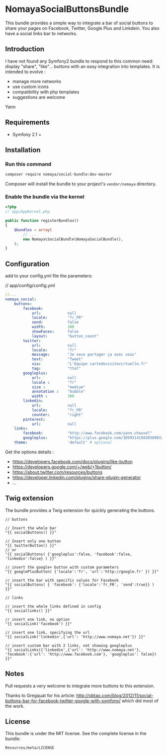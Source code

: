 NomayaSocialButtonsBundle
=========================

This bundle provides a simple way to integrate a bar of social buttons to share your pages on Facebook, Twitter, Google Plus and Linkdein.
You also have a social links bar to networks.

## Introduction

I have not found any Symfony2 bundle to respond to this common need: display "share", "like"... buttons with an easy integration into templates.
It is intended to evolve :
- manage more networks 
- use custom icons
- compatibility with php templates
- suggestions are welcome

Yann

## Requirements

* Symfony 2.1 +

## Installation

### Run this command


``` sh
composer require nomaya/social-bundle:dev-master
```

Composer will install the bundle to your project's `vendor/nomaya` directory.

### Enable the bundle via the kernel

``` php
<?php
// app/AppKernel.php

public function registerBundles()
{
    $bundles = array(
        // ...
        new Nomaya\SocialBundle\NomayaSocialBundle(),
    );
}
```

## Configuration

add to your config.yml file the parameters:

// app/config/config.yml

``` yaml
//...
nomaya_social:
    buttons:
        facebook:
            url:            null
            locale:         "fr_FR"
            send:           false
            width:          300
            showFaces:      false
            layout:         "button_count"
        twitter:
            url:            null
            locale:         "fr"
            message:        "Je veux partager ça avec vous"
            text:           "Tweet"
            via:            "L'Equipe cartedevisitevirtuelle.fr"
            tag:            "ttot"
        googleplus:
            url:            null
            locale :        "fr"
            size :          "medium"
            annotation :    "bubble"
            width :         300
        linkedin:            
            url:            null
            locale:         "fr_FR"
            counter:        "right"
        pinterest:
            url:            null
    links: 
        facebook:           "http://www.facebook.com/yann.chauvel"
        googleplus:         "https://plus.google.com/105931415830389032796"
    theme:                  'default' # optional
```

Get the options details : 
- https://developers.facebook.com/docs/plugins/like-button
- https://developers.google.com/+/web/+1button/
- https://about.twitter.com/resources/buttons
- https://developer.linkedin.com/plugins/share-plugin-generator
- ...



## Twig extension

The bundle provides a Twig extension for quickly generating the buttons.

``` twig
// buttons

// Insert the whole bar
"{{ socialButtons() }}"

// Insert only one button
"{{ twitterButton() }}"
// or
"{{ socialButtons( {'googleplus':false, 'facebook':false, 'linkedin':false} ) }}"

// insert the google+ button with custom parameters
"{{ googlePlusButton( {'locale':'fr', 'url':'http://google.fr' }) }}"

// insert the bar with specific values for Facebook
"{{ socialButtons( { 'facebook': {'locale':'fr_FR', 'send':true}} ) }}"

// links

// insert the whole links defined in config
"{{ sociallinks() }}"

// insert one link, no option
"{{ socialLink('facebook') }}"

// insert one link, specifying the url
"{{ socialLink('linkedin',{'url': 'http://www.nomaya.net'}) }}"

// insert custom bar with 2 links, not showing googleplus
"{{ socialLinks({'linkedin',{'url': 'http://www.nomaya.net'}, 'facebook':{'url': 'http://www.facebook.com'}, 'googleplus': false}) }}"
```
## Notes

Pull requests a very welcome to integrate more buttons to this extension.

Thanks to Gregquat for his article: http://obtao.com/blog/2012/11/social-buttons-bar-for-facebook-twitter-google-with-symfony/ which did most of the work.

## License

This bundle is under the MIT license. See the complete license in the bundle:

    Resources/meta/LICENSE
